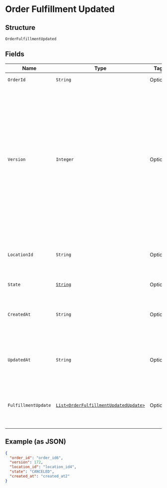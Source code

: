 
# Order Fulfillment Updated

## Structure

`OrderFulfillmentUpdated`

## Fields

| Name | Type | Tags | Description | Getter |
|  --- | --- | --- | --- | --- |
| `OrderId` | `String` | Optional | The order's unique ID. | String getOrderId() |
| `Version` | `Integer` | Optional | Version number which is incremented each time an update is committed to the order.<br>Orders that were not created through the API will not include a version and<br>thus cannot be updated.<br><br>[Read more about working with versions](https://developer.squareup.com/docs/orders-api/manage-orders#update-orders) | Integer getVersion() |
| `LocationId` | `String` | Optional | The ID of the merchant location this order is associated with. | String getLocationId() |
| `State` | [`String`](/doc/models/order-state.md) | Optional | The state of the order. | String getState() |
| `CreatedAt` | `String` | Optional | Timestamp for when the order was created in RFC 3339 format. | String getCreatedAt() |
| `UpdatedAt` | `String` | Optional | Timestamp for when the order was last updated in RFC 3339 format. | String getUpdatedAt() |
| `FulfillmentUpdate` | [`List<OrderFulfillmentUpdatedUpdate>`](/doc/models/order-fulfillment-updated-update.md) | Optional | The fulfillments that were updated with this version change. | List<OrderFulfillmentUpdatedUpdate> getFulfillmentUpdate() |

## Example (as JSON)

```json
{
  "order_id": "order_id6",
  "version": 172,
  "location_id": "location_id4",
  "state": "CANCELED",
  "created_at": "created_at2"
}
```

